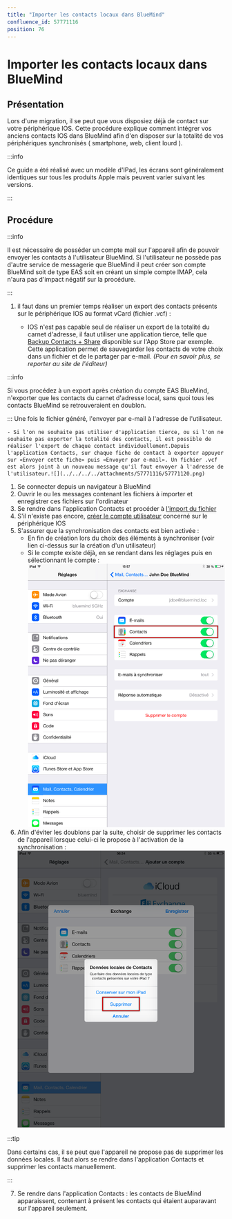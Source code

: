 ```yaml
---
title: "Importer les contacts locaux dans BlueMind"
confluence_id: 57771116
position: 76
---
```

# Importer les contacts locaux dans BlueMind


## Présentation

Lors d'une migration, il se peut que vous disposiez déjà de contact sur votre périphérique IOS. Cette procédure explique comment intégrer vos anciens contacts IOS dans BlueMind afin d'en disposer sur la totalité de vos périphériques synchronisés ( smartphone, web, client lourd ).


:::info

Ce guide a été réalisé avec un modèle d'IPad, les écrans sont généralement identiques sur tous les produits Apple mais peuvent varier suivant les versions.

:::

## Procédure


:::info

Il est nécessaire de posséder un compte mail sur l'appareil afin de pouvoir envoyer les contacts à l'utilisateur BlueMind. Si l'utilisateur ne possède pas d'autre service de messagerie que BlueMind il peut créer son compte BlueMind soit de type EAS soit en créant un simple compte IMAP, cela n'aura pas d'impact négatif sur la procédure.

:::

1. il faut dans un premier temps réaliser un export des contacts présents sur le périphérique IOS au format vCard (fichier .vcf) :


    - IOS n'est pas capable seul de réaliser un export de la totalité du carnet d'adresse, il faut utiliser une application tierce, telle que [Backup Contacts + Share](https://itunes.apple.com/us/app/backup-contacts-+-share/id486537944?mt=8&ign-mpt=uo%3D4) disponible sur l'App Store par exemple.
Cette application permet de sauvegarder les contacts de votre choix dans un fichier et de le partager par e-mail. *(Pour en savoir plus, se reporter au site de l'éditeur)*


:::info

Si vous procédez à un export après création du compte EAS BlueMind, n'exporter que les contacts du carnet d'adresse local, sans quoi tous les contacts BlueMind se retrouveraient en doublon.

:::
Une fois le fichier généré, l'envoyer par e-mail à l'adresse de l'utilisateur.


    - Si l'on ne souhaite pas utiliser d'application tierce, ou si l'on ne souhaite pas exporter la totalité des contacts, il est possible de réaliser l'export de chaque contact individuellement.Depuis l'application Contacts, sur chaque fiche de contact à exporter appuyer sur «Envoyer cette fiche» puis «Envoyer par e-mail». Un fichier .vcf est alors joint à un nouveau message qu'il faut envoyer à l'adresse de l'utilisateur.![](../../../../attachments/57771116/57771120.png)
1. Se connecter depuis un navigateur à BlueMind
2. Ouvrir le ou les messages contenant les fichiers à importer et enregistrer ces fichiers sur l'ordinateur
3. Se rendre dans l'application Contacts et procéder à [l'import du fichier](/Guide_de_l_utilisateur/Les_contacts/)
4. S'il n'existe pas encore, [créer le compte utilisateur](/Guide_de_l_utilisateur/Configuration_des_périphériques_mobiles/Synchronisation_avec_iOS/) concerné sur le périphérique IOS
5. S'assurer que la synchronisation des contacts est bien activée : 
    - En fin de création lors du choix des éléments à synchroniser (voir lien ci-dessus sur la création d'un utilisateur)
    - Si le compte existe déjà, en se rendant dans les réglages puis en sélectionnant le compte :![](../../../../attachments/57771116/57771122.png)
6. Afin d'éviter les doublons par la suite, choisir de supprimer les contacts de l'appareil lorsque celui-ci le propose à l'activation de la synchronisation :
![](../../../../attachments/57771116/57771118.png)


:::tip

Dans certains cas, il se peut que l'appareil ne propose pas de supprimer les données locales. Il faut alors se rendre dans l'application Contacts et supprimer les contacts manuellement.

:::

7. Se rendre dans l'application Contacts : les contacts de BlueMind apparaissent, contenant à présent les contacts qui étaient auparavant sur l'appareil seulement.


